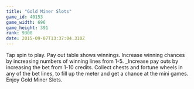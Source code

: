 ```yaml
---
title: "Gold Miner Slots"
game_id: 40153
game_width: 696
game_height: 391
rank: 9300
date: 2015-09-07T13:37:04.310Z
---
```

Tap spin to play. Pay out table shows winnings. Increase winning chances by increasing numbers of winning lines from 1-5. _Increase pay outs by increasing the bet from 1-10 credits. Collect chests and fortune wheels in any of the bet lines, to fill up the meter and get a chance at the mini games. Enjoy Gold Miner Slots.